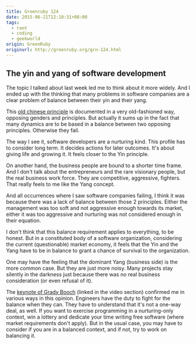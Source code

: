 ```yaml
---
title: Greenruby 124
date: 2015-06-21T12:10:31+08:00
tags:
  - rant
  - coding
  - geekworld
origin: GreenRuby
originurl: http://greenruby.org/grn-124.html
---
```

## The yin and yang of software development

The topic I talked about last week led me to think about it more widely. And I
ended up with the thinking that many problems in software companies are a
clear problem of balance between their yin and their yang.

This [old chinese principle][yinyang] is documented in a very old-fashioned
way, opposing genders and principles. But actually it sums up in the fact that
many dynamics are to be based in a balance between two opposing principles.
Otherwise they fail.

The way I see it, software developers are a nurturing kind. This profile has
to consider long term. It decides actions for later outcomes. It's about
giving life and growing it. It feels closer to the Yin principle.

On another hand, the business people are bound to a shorter time frame. And I
don't talk about the entrepreneurs and the rare visionary people, but the real
business work force. They are competitive, aggressive, fighters. That really
feels to me like the Yang concept.

And all occurrences where I saw software companies failing, I think it was
because there was a lack of balance between those 2 principles. Either the
management was too soft and not aggressive enough towards its market, either
it was too aggressive and nurturing was not considered enough in their
equation.

I don't think that this balance requirement applies to everything, to be
honest. But in a constituted body of a software organization, considering the
current (questionable) market economy, it feels that the Yin and the Yang have
to be in balance to grant a chance of survival to the organization.

One may have the feeling that the dominant Yang (business side) is the more
common case. But they are just more noisy. Many projects stay silently in the
darkness just because there was no real business consideration (or even
refusal of it).

The [keynote of Grady Booch][keynote] (linked in the video section) confirmed
me in various ways in this opinion. Engineers have the duty to fight for the
balance when they can. They have to understand that it's not a one-way deal,
as well. If you want to exercise programming in a nurturing-only context, win
a lottery and dedicate your time writing free software (where market
requirements don't apply). But in the usual case, you may have to consider if
you are in a balanced context, and if not, try to work on balancing it.

[yinyang]: https://en.wikipedia.org/wiki/Yin_and_yang
[keynote]: http://modeling-languages.com/grady-booch-on-the-future-of-software-engineering-video-and-highlights/
